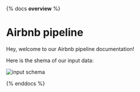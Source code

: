 {% docs __overview__ %}
# Airbnb pipeline

Hey, welcome to our Airbnb pipeline documentation!

Here is the shema of our input data:

![input schema](assets\input_schema.png)

{% enddocs %}